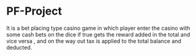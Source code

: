 # PF-Project
It is a bet placing type casino game in which player enter the casino with some cash bets on the dice if true gets the reward added in the total and vice versa , and on the way out tax is applied to the total balance and deducted. 
